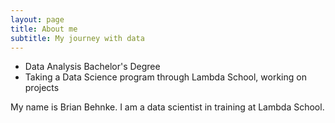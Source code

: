 ```yaml
---
layout: page
title: About me
subtitle: My journey with data
---
```


- Data Analysis Bachelor's Degree
- Taking a Data Science program through Lambda School, working on projects

My name is Brian Behnke. I am a data scientist in training at Lambda School.


